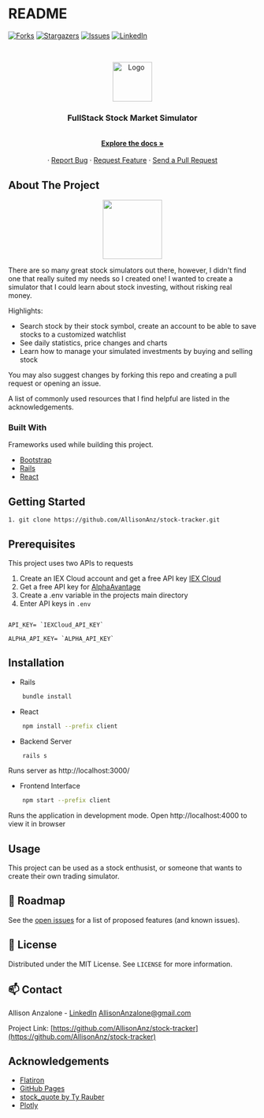 # README

[![Forks][forks-shield]][forks-url]
[![Stargazers][stars-shield]][stars-url]
[![Issues][issues-shield]][issues-url]
[![LinkedIn][linkedin-shield]][linkedin-url]



<!-- PROJECT LOGO -->
<br />
<p align="center">
  <a href="https://github.com/AllisonAnz/stock-tracker">
    <img src="https://www.kindpng.com/picc/m/78-788160_transparent-stock-market-icon-png-png-download.png" alt="Logo" width="80" height="80">
  </a>

  <h3 align="center">FullStack Stock Market Simulator</h3>

  <p align="center">
    
   <br />
    <a href="https://github.com/AllisonAnz/stock-tracker#readme"><strong>Explore the docs »</strong></a>
    <br />
    <br />
    ·
    <a href="https://github.com/AllisonAnz/stock-tracker/issues">Report Bug</a>
    ·
    <a href="https://github.com/AllisonAnz/stock-tracker/issues">Request Feature</a>
    ·
    <a href="https://github.com/AllisonAnz/stock-tracker/pulls">Send a Pull Request</a>
  </p>
</p>

<!-- ABOUT THE PROJECT -->
## About The Project
 <p align="center">
<img src="https://media.giphy.com/media/7EX33f6oVyuPSMrSOV/giphy.gif" width="120" height="120" />
</p>


There are so many great stock simulators out there, however, I didn't find one that really suited my needs so I created one! I wanted to create a simulator that I could learn about stock investing, without risking real money. 

Highlights:
* Search stock by their stock symbol, create an account to be able to save stocks to a customized watchlist
* See daily statistics, price changes and charts
* Learn how to manage your simulated investments by buying and selling stock

You may also suggest changes by forking this repo and creating a pull request or opening an issue.

A list of commonly used resources that I find helpful are listed in the acknowledgements.

### Built With
 Frameworks used while building this project. 
* [Bootstrap](https://getbootstrap.com)
* [Rails](https://rubyonrails.org/)
* [React](https://reactjs.org/)


<!-- GETTING STARTED -->
## Getting Started

``` 
1. git clone https://github.com/AllisonAnz/stock-tracker.git
```

## Prerequisites

This project uses two APIs to requests
1. Create an IEX Cloud account and get a free API key [IEX Cloud](https://iexcloud.io/)
2. Get a free API key for [AlphaAvantage](https://www.alphavantage.co/)
3. Create a .env variable in the projects main directory 
4. Enter API keys in `.env`
```JS

API_KEY= `IEXCloud_API_KEY`

ALPHA_API_KEY= `ALPHA_API_KEY`
```

## Installation
* Rails
```sh
    bundle install 
```
* React
```sh
    npm install --prefix client
```

* Backend Server 
```sh
    rails s
```
Runs server as http://localhost:3000/

* Frontend Interface
```sh
    npm start --prefix client
```
Runs the application in development mode.
Open http://localhost:4000 to view it in browser


<!-- USAGE EXAMPLES -->
## Usage

This project can be used as a stock enthusist, or someone that wants to create their own trading simulator. 


<!-- ROADMAP -->
## 🚧 Roadmap

See the [open issues](https://github.com/AllisonAnz/stock-tracker/issues) for a list of proposed features (and known issues).


<!-- LICENSE -->
## 📝 License

Distributed under the MIT License. See `LICENSE` for more information.


<!-- CONTACT -->
## 📫 Contact

Allison Anzalone - [LinkedIn](https://www.linkedin.com/in/allison-anzalone/) AllisonAnzalone@gmail.com

Project Link: [https://github.com/AllisonAnz/stock-tracker](https://github.com/AllisonAnz/stock-tracker)



<!-- ACKNOWLEDGEMENTS -->
## Acknowledgements
* [Flatiron](https://flatironschool.com/welcome-to-flatiron-school/)
* [GitHub Pages](https://pages.github.com)
* [stock_quote by Ty Rauber](https://rubygems.org/gems/stock_quote/versions/3.0.0)
* [Plotly](https://plotly.com/javascript/react/)





<!-- MARKDOWN LINKS & IMAGES -->
<!-- https://www.markdownguide.org/basic-syntax/#reference-style-links -->
[forks-shield]: https://img.shields.io/github/forks/roshanlam/ReadMeTemplate?style=for-the-badge
[forks-url]: https://github.com/AllisonAnz/stock-tracker/network/members
[stars-shield]: https://img.shields.io/github/stars/roshanlam/ReadMeTemplate?style=for-the-badge
[stars-url]: https://github.com/AllisonAnz/stock-tracker/stargazers
[issues-shield]: https://img.shields.io/github/issues/roshanlam/ReadMeTemplate?style=for-the-badge
[issues-url]: https://github.com/AllisonAnz/stock-tracker/issues
[linkedin-shield]: https://img.shields.io/badge/-LinkedIn-black.svg?style=flat-square&logo=linkedin&colorB=555
[linkedin-url]: https://www.linkedin.com/in/allison-anzalone/
